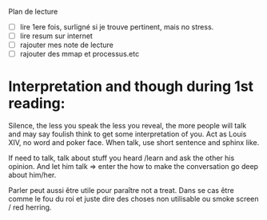 Plan de lecture
- [ ] lire 1ere fois, surligné si je trouve pertinent, mais no stress. 
- [ ] lire resum sur internet
- [ ] rajouter mes note de lecture 
- [ ] rajouter des mmap et processus.etc

# Interpretation and though during 1st reading:
Silence, the less you speak the less you reveal, the more people will talk and may  say foulish think to get some interpretation of you. 
Act as Louis XIV, no word and poker face. 
When talk, use short sentence and sphinx like. 

If need to talk, talk about stuff you heard /learn and ask the other his opinion. And let him talk => enter the how to make the conversation go deep about him/her. 

Parler peut aussi être utile pour paraître not a treat. Dans se cas être comme le fou du roi et juste dire des choses non utilisable ou smoke screen / red herring. 

